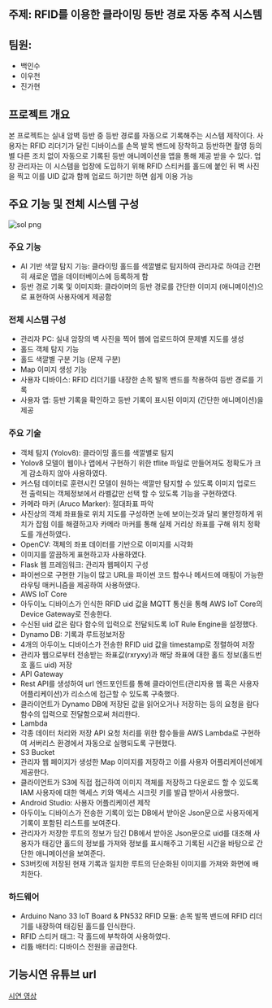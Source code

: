 ## 주제: RFID를 이용한 클라이밍 등반 경로 자동 추적 시스템

## 팀원:
- 백인수
- 이우천
- 진가현

## 프로젝트 개요

본 프로젝트는 실내 암벽 등반 중 등반 경로를 자동으로 기록해주는 시스템 제작이다. 사용자는 RFID 리더기가 달린 디바이스를 손목 발목 밴드에 장착하고 등반하면 촬영 등의 별 다른 조치 없이 자동으로 기록된 등반 애니메이션을 앱을 통해 제공 받을 수 있다. 업장 관리자는 이 시스템을 업장에 도입하기 위해 RFID 스티커를 홀드에 붙인 뒤 벽 사진을 찍고 이를 UID 값과 함께 업로드 하기만 하면 쉽게 이용 가능

## 주요 기능 및 전체 시스템 구성

![sol png](https://github.com/ji252303/SmartClimbing_iot_capstone/assets/95694431/bc67b4d0-cbf6-48c9-a793-bdcee95d7e54)

### 주요 기능

- AI 기반 색깔 탐지 기능: 클라이밍 홀드를 색깔별로 탐지하여 관리자로 하여금 간편히 새로운 맵을 데이터베이스에 등록하게 함
- 등반 경로 기록 및 이미지화: 클라이머의 등반 경로를 간단한 이미지 (애니메이션)으로 표현하여 사용자에게 제공함

### 전체 시스템 구성

- 관리자 PC: 실내 암장의 벽 사진을 찍어 웹에 업로드하여 문제별 지도를 생성
- 홀드 객체 탐지 기능
- 홀드 색깔별 구분 기능 (문제 구분)
- Map 이미지 생성 기능
- 사용자 디바이스: RFID 리더기를 내장한 손목 발목 밴드를 착용하여 등반 경로를 기록
- 사용자 앱: 등반 기록을 확인하고 등반 기록이 표시된 이미지 (간단한 애니메이션)을 제공


### 주요 기술

- 객체 탐지 (Yolov8): 클라이밍 홀드를 색깔별로 탐지
- Yolov8 모델이 웹이나 앱에서 구현하기 위한 tflite 파일로 만들어져도 정확도가 크게 감소하지 않아 사용하였다.
- 커스텀 데이터로 훈련시킨 모델이 원하는 색깔만 탐지할 수 있도록 이미지 업로드 전 출력되는 객체정보에서 라벨값만 선택 할 수 있도록 기능을 구현하였다.
- 카메라 마커 (Aruco Marker): 절대좌표 파악
- 사진상의 객체 좌표들로 위치 지도를 구성하면 눈에 보이는것과 달리 불안정하게 위치가 잡힘 이를 해결하고자 카메라 마커를 통해 실제 거리상 좌표를 구해 위치 정확도를 개선하였다.
- OpenCV: 객체의 좌표 데이터를 기반으로 이미지를 시각화
- 이미지를 깔끔하게 표현하고자 사용하였다.
- Flask 웹 프레임워크: 관리자 웹페이지 구성
- 파이썬으로 구현한 기능이 많고 URL을 파이썬 코드 함수나 메서드에 매핑이 가능한 라우팅 매커니즘을 제공하여 사용하였다.
- AWS IoT Core
- 아두이노 디바이스가 인식한 RFID uid 값을 MQTT 통신을 통해 AWS IoT Core의 Device Gateway로 전송한다.
- 수신된 uid 값은 람다 함수의 입력으로 전달되도록 IoT Rule Engine을 설정했다.
- Dynamo DB: 기록과 루트정보저장
- 4개의 아두이노 디바이스가 전송한 RFID uid 값을 timestamp로 정렬하여 저장
- 관리자 웹으로부터 전송받는 좌표값(rxryxy)과 해당 좌표에 대한 홀드 정보(홀드번호 홀드 uid) 저장
- API Gateway
- Rest API를 생성하여 url 엔드포인트를 통해 클라이언트(관리자용 웹 혹은 사용자 어플리케이션)가 리소스에 접근할 수 있도록 구축했다.
- 클라이언트가 Dynamo DB에 저장된 값을 읽어오거나 저장하는 등의 요청을 람다함수의 입력으로 전달함으로써 처리한다.
- Lambda
- 각종 데이터 처리와 저장 API 요청 처리를 위한 함수들을 AWS Lambda로 구현하여 서버리스 환경에서 자동으로 실행되도록 구현했다.
- S3 Bucket
- 관리자 웹 페이지가 생성한 Map 이미지를 저장하고 이를 사용자 어플리케이션에게 제공한다.
- 클라이언트가 S3에 직접 접근하여 이미지 객체를 저장하고 다운로드 할 수 있도록 IAM 사용자에 대한 액세스 키와 액세스 시크릿 키를 발급 받아서 사용했다.
- Android Studio: 사용자 어플리케이션 제작
- 아두이노 디바이스가 전송한 기록이 있는 DB에서 받아온 Json문으로 사용자에게 기록이 포함된 리스트를 보여준다.
- 관리자가 저장한 루트의 정보가 담긴 DB에서 받아온 Json문으로 uid를 대조해 사용자가 태깅안 홀드의 정보를 가져와 정보를 표시해주고 기록된 시간을 바탕으로 간단한 애니메이션을 보여준다.
- S3버킷에 저장된 현재 기록과 일치한 루트의 단순화된 이미지를 가져와 화면에 배치한다.

### 하드웨어

- Arduino Nano 33 IoT Board & PN532 RFID 모듈: 손목 발목 밴드에 RFID 리더기를 내장하여 태깅된 홀드를 인식한다.
- RFID 스티커 태그: 각 홀드에 부착하여 사용하였다.
- 리튬 배터리: 디바이스 전원을 공급한다.

## 기능시연 유튜브 url

[시연 영상](https://youtu.be/PIoj3h1rc8I)






